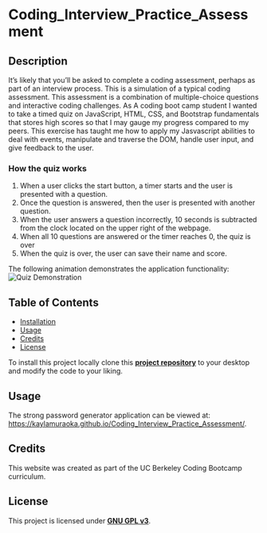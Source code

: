# Coding_Interview_Practice_Assessment

## Description

It’s likely that you’ll be asked to complete a coding assessment, perhaps as part of an interview process. This is a simulation of a typical coding assessment. This assessment is a combination of multiple-choice questions and interactive coding challenges. As A coding boot camp student
I wanted to take a timed quiz on JavaScript, HTML, CSS, and Bootstrap fundamentals that stores high scores so that I may gauge my progress compared to my peers. This exercise has taught me how to apply my Jasvascript abilities to deal with events, manipulate and traverse the DOM, handle user input, and give feedback to the user.

### How the quiz works

1. When a user clicks the start button, a timer starts and the user is presented with a question.
2. Once the question is answered, then the user is presented with another question.
3. When the user answers a question incorrectly, 10 seconds is subtracted from the clock located on the upper right of the webpage.
4. When all 10 questions are answered or the timer reaches 0, the quiz is over
5. When the quiz is over, the user can save their name and score.

The following animation demonstrates the application functionality:
![Quiz Demonstration](QuizDemo.gif)

## Table of Contents

- [Installation](#installation)
- [Usage](#usage)
- [Credits](#credits)
- [License](#license)

To install this project locally clone this [**project repository**](https://github.com/kaylamuraoka/Coding_Interview_Practice_Assessment) to your desktop and modify the code to your liking.

## Usage

The strong password generator application can be viewed at: https://kaylamuraoka.github.io/Coding_Interview_Practice_Assessment/.

## Credits

This website was created as part of the UC Berkeley Coding Bootcamp curriculum.

## License

This project is licensed under [**GNU GPL v3**](https://choosealicense.com/licenses/gpl-3.0/).
